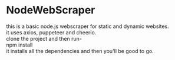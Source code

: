 # NodeWebScraper
this is a basic node.js webscraper for static and dynamic websites.\
it uses axios, puppeteer and cheerio.\
clone the project and then run- \
npm install \
it installs all the dependencies and then you'll be good to go.
